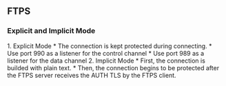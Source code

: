 <h2>FTPS</h2>

<h3>Explicit and Implicit Mode</h3>
1. Explicit Mode
    * The connection is kept protected during connecting.
    * Use port 990 as a listener for the control channel
    * Use port 989 as a listener for the data channel 
2. Implicit Mode
    * First, the connection is builded with plain text.
    * Then, the connection begins to be protected after the FTPS server receives the AUTH TLS by the FTPS client. 